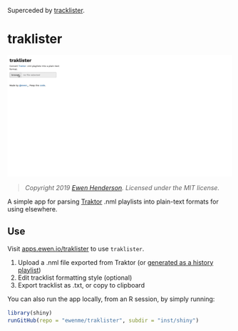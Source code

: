 
<!-- README.md is generated from README.Rmd. Please edit that file -->

Superceded by [tracklister](https://github.com/ewenme/tracklister).

# traklister

![traklister](traklister-demo.gif)

> *Copyright 2019 [Ewen Henderson](http://ewen.io/). Licensed under the
> MIT license.*

A simple app for parsing
[Traktor](https://en.wikipedia.org/wiki/Traktor) .nml playlists into
plain-text formats for using elsewhere.

## Use

Visit [apps.ewen.io/traklister](https://apps.ewen.io/traklister/) to use
`traklister`.

1.  Upload a .nml file exported from Traktor (or [generated as a history
    playlist](https://support.native-instruments.com/hc/en-us/articles/210274225-What-Files-and-Folders-does-TRAKTOR-Install-on-my-System-))
2.  Edit tracklist formatting style (optional)
3.  Export tracklist as .txt, or copy to clipboard

You can also run the app locally, from an R session, by simply running:

``` r
library(shiny)
runGitHub(repo = "ewenme/traklister", subdir = "inst/shiny")
```
